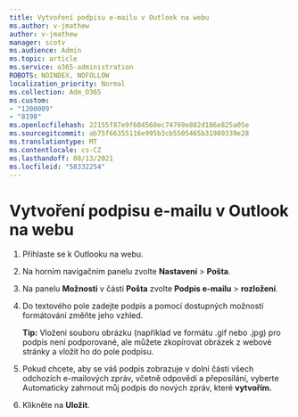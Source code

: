 ```yaml
---
title: Vytvoření podpisu e-mailu v Outlook na webu
ms.author: v-jmathew
author: v-jmathew
manager: scotv
ms.audience: Admin
ms.topic: article
ms.service: o365-administration
ROBOTS: NOINDEX, NOFOLLOW
localization_priority: Normal
ms.collection: Adm_O365
ms.custom:
- "1200009"
- "8198"
ms.openlocfilehash: 22155f87e9f604560ec74769e882d186e825a05e
ms.sourcegitcommit: ab75f66355116e995b3cb5505465b31989339e28
ms.translationtype: MT
ms.contentlocale: cs-CZ
ms.lasthandoff: 08/13/2021
ms.locfileid: "58332254"
---
```

# <a name="create-email-signature-in-outlook-on-the-web"></a>Vytvoření podpisu e-mailu v Outlook na webu

1. Přihlaste se k Outlooku na webu.
2. Na horním navigačním panelu zvolte **Nastavení**  >  **Pošta**.
3. Na panelu **Možnosti** v části **Pošta** zvolte **Podpis e-mailu**  >  **rozložení**.
4. Do textového pole zadejte podpis a pomocí dostupných možností formátování změňte jeho vzhled.

    **Tip:** Vložení souboru obrázku (například ve formátu .gif nebo .jpg) pro podpis není podporované, ale můžete zkopírovat obrázek z webové stránky a vložit ho do pole podpisu.

5. Pokud chcete, aby se váš podpis zobrazuje v dolní části všech odchozích e-mailových zpráv, včetně odpovědí a přeposílání, vyberte Automaticky zahrnout můj podpis do nových zpráv, které **vytvořím.**
6. Klikněte na **Uložit**.
